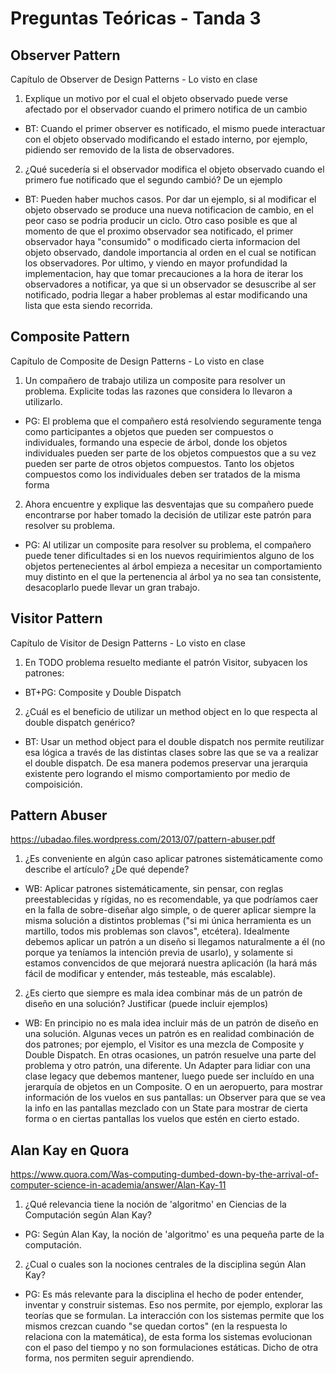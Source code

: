 ﻿# Preguntas Teóricas - Tanda 3

## **Observer Pattern**

Capítulo de Observer de Design Patterns - Lo visto en clase

1. Explique un motivo por el cual el objeto observado puede verse afectado por el observador cuando el primero notifica de un cambio

* BT: Cuando el primer observer es notificado, el mismo puede interactuar con el objeto observado modificando el estado interno, por ejemplo, pidiendo ser removido de la lista de observadores.
    
2. ¿Qué sucedería si el observador modifica el objeto observado cuando el primero fue notificado que el segundo cambió? De un ejemplo

* BT: Pueden haber muchos casos. Por dar un ejemplo, si al modificar el objeto observado se produce una nueva notificacion de cambio, en el peor caso se podria producir un ciclo. Otro caso posible es que al momento de que el proximo observador sea notificado, el primer observador haya "consumido" o modificado cierta informacion del objeto observado, dandole importancia al orden en el cual se notifican los observadores. Por ultimo, y viendo en mayor profundidad la implementacion, hay que tomar precauciones a la hora de iterar los observadores a notificar, ya que si un observador se desuscribe al ser notificado, podria llegar a haber problemas al estar modificando una lista que esta siendo recorrida.

## Composite Pattern

Capítulo de Composite de Design Patterns - Lo visto en clase

1. Un compañero de trabajo utiliza un composite para resolver un problema. Explicite todas las razones que considera lo llevaron a utilizarlo.

* PG: El problema que el compañero está resolviendo seguramente tenga como participantes a objetos que pueden ser compuestos o individuales, formando una especie de árbol, donde los objetos individuales pueden ser parte de los objetos compuestos que a su vez pueden ser parte de otros objetos compuestos. Tanto los objetos compuestos como los individuales deben ser tratados de la misma forma

2. Ahora encuentre y explique las desventajas que su compañero puede encontrarse por haber tomado la decisión de utilizar este patrón para resolver su problema.

* PG: Al utilizar un composite para resolver su problema, el compañero puede tener dificultades si en los nuevos requirimientos alguno de los objetos pertenecientes al árbol empieza a necesitar un comportamiento muy distinto en el que la pertenencia al árbol ya no sea tan consistente, desacoplarlo puede llevar un gran trabajo.


## Visitor Pattern

Capítulo de Visitor de Design Patterns - Lo visto en clase

1. En TODO problema resuelto mediante el patrón Visitor, subyacen los patrones:
* BT+PG: Composite y Double Dispatch

2. ¿Cuál es el beneficio de utilizar un method object en lo que respecta al double dispatch genérico?

* BT: Usar un method object para el double dispatch nos permite reutilizar esa lógica a través de las distintas clases sobre las que se va a realizar el double dispatch. De esa manera podemos preservar una jerarquia existente pero logrando el mismo comportamiento por medio de compoisición.


## Pattern Abuser

https://ubadao.files.wordpress.com/2013/07/pattern-abuser.pdf

1. ¿Es conveniente en algún caso aplicar patrones sistemáticamente como describe el artículo? ¿De qué depende?
* WB: Aplicar patrones sistemáticamente, sin pensar, con reglas preestablecidas y rígidas, no es recomendable, ya que podríamos caer en la falla de sobre-diseñar algo simple, o de querer aplicar siempre la misma solución a distintos problemas ("si mi única herramienta es un martillo, todos mis problemas son clavos", etcétera). Idealmente debemos aplicar un patrón a un diseño si llegamos naturalmente a él (no porque ya teníamos la intención previa de usarlo), y solamente si estamos convencidos de que mejorará nuestra aplicación (la hará más fácil de modificar y entender, más testeable, más escalable).

2. ¿Es cierto que siempre es mala idea combinar más de un patrón de diseño en una solución? Justificar (puede incluir ejemplos)
* WB: En principio no es mala idea incluir más de un patrón de diseño en una solución. Algunas veces un patrón es en realidad combinación de dos patrones; por ejemplo, el Visitor es una mezcla de Composite y Double Dispatch. En otras ocasiones, un patrón resuelve una parte del problema y otro patrón, una diferente. Un Adapter para lidiar con una clase legacy que debemos mantener, luego puede ser incluído en una jerarquía de objetos en un Composite. O en un aeropuerto, para mostrar información de los vuelos en sus pantallas: un Observer para que se vea la info en las pantallas mezclado con un State para mostrar de cierta forma o en ciertas pantallas los vuelos que estén en cierto estado.

## Alan Kay en Quora

https://www.quora.com/Was-computing-dumbed-down-by-the-arrival-of-computer-science-in-academia/answer/Alan-Kay-11

1. ¿Qué relevancia tiene la noción de 'algoritmo' en Ciencias de la Computación según Alan Kay? 

* PG: Según Alan Kay, la noción de 'algoritmo' es una pequeña parte de la computación.

2. ¿Cual o cuales son la nociones centrales de la disciplina según Alan Kay?

* PG: Es más relevante para la disciplina el hecho de poder entender, inventar y construir sistemas. Eso nos permite, por ejemplo, explorar las teorías que se formulan. La interacción con los sistemas permite que los mismos crezcan cuando "se quedan cortos" (en la respuesta lo relaciona con la matemática), de esta forma los sistemas evolucionan con el paso del tiempo y no son formulaciones estáticas. Dicho de otra forma, nos permiten seguir aprendiendo.
